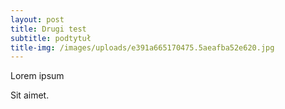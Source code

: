 ```yaml
---
layout: post
title: Drugi test
subtitle: podtytuł
title-img: /images/uploads/e391a665170475.5aeafba52e620.jpg
---
```

Lorem ipsum

Sit aimet.
